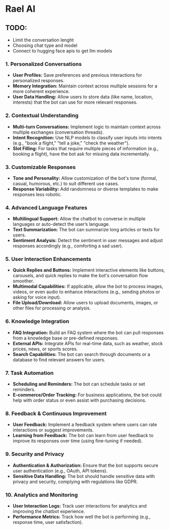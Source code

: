 # Rael AI

## TODO:
- Limit the conversation lenght
- Choosing chat type and model
- Connect to hugging face apis to get llm models

### 1. **Personalized Conversations**
- **User Profiles:** Save preferences and previous interactions for personalized responses.
- **Memory Integration:** Maintain context across multiple sessions for a more coherent experience.
- **User Data Handling:** Allow users to store data (like name, location, interests) that the bot can use for more relevant responses.

### 2. **Contextual Understanding**
- **Multi-turn Conversations:** Implement logic to maintain context across multiple exchanges (conversation threads).
- **Intent Recognition:** Use NLP models to classify user inputs into intents (e.g., "book a flight," "tell a joke," "check the weather").
- **Slot Filling:** For tasks that require multiple pieces of information (e.g., booking a flight), have the bot ask for missing data incrementally.

### 3. **Customizable Responses**
- **Tone and Personality:** Allow customization of the bot's tone (formal, casual, humorous, etc.) to suit different use cases.
- **Response Variability:** Add randomness or diverse templates to make responses less robotic.

### 4. **Advanced Language Features**
- **Multilingual Support:** Allow the chatbot to converse in multiple languages or auto-detect the user’s language.
- **Text Summarization:** The bot can summarize long articles or texts for users.
- **Sentiment Analysis:** Detect the sentiment in user messages and adjust responses accordingly (e.g., comforting a sad user).

### 5. **User Interaction Enhancements**
- **Quick Replies and Buttons:** Implement interactive elements like buttons, carousels, and quick replies to make the bot's conversation flow smoother.
- **Multimodal Capabilities:** If applicable, allow the bot to process images, videos, or even audio to enhance interactions (e.g., sending photos or asking for voice input).
- **File Upload/Download:** Allow users to upload documents, images, or other files for processing or analysis.

### 6. **Knowledge Integration**
- **FAQ Integration:** Build an FAQ system where the bot can pull responses from a knowledge base or pre-defined responses.
- **External APIs:** Integrate APIs for real-time data, such as weather, stock prices, news, or sports scores.
- **Search Capabilities:** The bot can search through documents or a database to find relevant answers for users.

### 7. **Task Automation**
- **Scheduling and Reminders:** The bot can schedule tasks or set reminders.
- **E-commerce/Order Tracking:** For business applications, the bot could help with order status or even assist with purchasing decisions.

### 8. **Feedback & Continuous Improvement**
- **User Feedback:** Implement a feedback system where users can rate interactions or suggest improvements.
- **Learning from Feedback:** The bot can learn from user feedback to improve its responses over time (using fine-tuning if needed).

### 9. **Security and Privacy**
- **Authentication & Authorization:** Ensure that the bot supports secure user authentication (e.g., OAuth, API tokens).
- **Sensitive Data Handling:** The bot should handle sensitive data with privacy and security, complying with regulations like GDPR.

### 10. **Analytics and Monitoring**
- **User Interaction Logs:** Track user interactions for analytics and improving the chatbot experience.
- **Performance Metrics:** Track how well the bot is performing (e.g., response time, user satisfaction).
